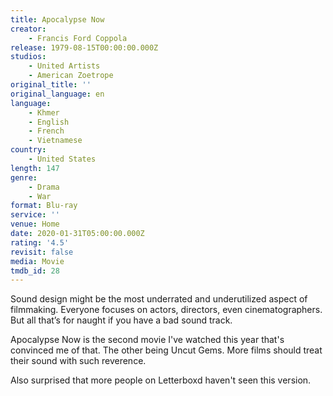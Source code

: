 ```yaml
---
title: Apocalypse Now
creator:
    - Francis Ford Coppola
release: 1979-08-15T00:00:00.000Z
studios:
    - United Artists
    - American Zoetrope
original_title: ''
original_language: en
language:
    - Khmer
    - English
    - French
    - Vietnamese
country:
    - United States
length: 147
genre:
    - Drama
    - War
format: Blu-ray
service: ''
venue: Home
date: 2020-01-31T05:00:00.000Z
rating: '4.5'
revisit: false
media: Movie
tmdb_id: 28
---
```


Sound design might be the most underrated and underutilized aspect of filmmaking. Everyone focuses on actors, directors, even cinematographers. But all that’s for naught if you have a bad sound track.

Apocalypse Now is the second movie I've watched this year that's convinced me of that. The other being Uncut Gems. More films should treat their sound with such reverence.

Also surprised that more people on Letterboxd haven't seen this version.
